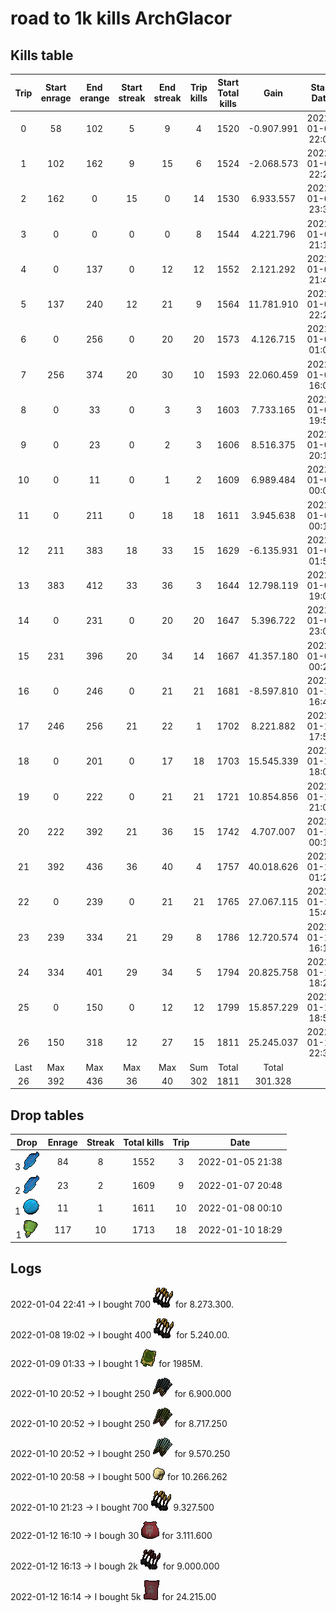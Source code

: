 # road to 1k kills  ArchGlacor
## Kills table
| Trip | Start enrage | End erange | Start streak | End streak | Trip kills | Start Total kills |    Gain    |    Start Date    |     End Date     |
|:----:|:------------:|:----------:|:------------:|:----------:|:----------:|:-----------------:|:----------:|:----------------:|:----------------:|
|   0  |      58      |     102    |       5      |      9     |      4     |        1520       | -0.907.991 | 2022-01-04 22:09 | 2022-01-04 22:21 |
|   1  |      102     |     162    |       9      |     15     |      6     |        1524       | -2.068.573 | 2022-01-04 22:27 | 2022-01-04 22:53 |
|   2  |      162     |      0     |      15      |      0     |     14     |        1530       |  6.933.557 | 2022-01-04 23:35 | 2022-01-05 00:32 |
|   3  |       0      |      0     |       0      |      0     |      8     |        1544       |  4.221.796 | 2022-01-05 21:13 | 2022-01-05 21:34 |
|   4  |       0      |     137    |       0      |     12     |     12     |        1552       |  2.121.292 | 2022-01-05 21:43 | 2022-01-05 22:16 |
|   5  |      137     |     240    |      12      |     21     |      9     |        1564       | 11.781.910 | 2022-01-05 22:27 | 2022-01-05 23:04 |
|   6  |       0      |     256    |       0      |     20     |     20     |        1573       |  4.126.715 | 2022-01-06 01:00 | 2022-01-06 02:00 |
|   7  |      256     |     374    |      20      |     30     |     10     |        1593       | 22.060.459 | 2022-01-06 16:04 | 2022-01-06 16:55 |
|   8  |       0      |     33     |       0      |      3     |      3     |        1603       |  7.733.165 | 2022-01-07 19:56 | 2022-01-07 20:11 |
|   9  |       0      |     23     |       0      |      2     |      3     |        1606       |  8.516.375 | 2022-01-07 20:17 | 2022-01-07 20:51 |
|  10  |       0      |     11     |       0      |      1     |      2     |        1609       |  6.989.484 | 2022-01-08 00:04 | 2022-01-08 00:11 |
|  11  |       0      |     211    |       0      |     18     |     18     |        1611       |  3.945.638 | 2022-01-08 00:14 | 2022-01-08 01:05 |
|  12  |      211     |     383    |      18      |     33     |     15     |        1629       | -6.135.931 | 2022-01-08 01:50 | 2022-01-08 02:50 |
|  13  |      383     |     412    |      33      |     36     |      3     |        1644       | 12.798.119 | 2022-01-08 19:04 | 2022-01-08 19:25 |
|  14  |       0      |     231    |       0      |     20     |     20     |        1647       |  5.396.722 | 2022-01-08 23:08 | 2022-01-09 00:07 |
|  15  |      231     |     396    |      20      |     34     |     14     |        1667       | 41.357.180 | 2022-01-09 00:21 | 2022-01-09 01:23 |
|  16  |       0      |     246    |       0      |     21     |     21     |        1681       | -8.597.810 | 2022-01-10 16:49 | 2022-01-10 17:48 |
|  17  |      246     |     256    |      21      |     22     |      1     |        1702       |  8.221.882 | 2022-01-10 17:57 | 2022-01-10 18:02 |
|  18  |       0      |     201    |       0      |     17     |     18     |        1703       | 15.545.339 | 2022-01-10 18:04 | 2022-01-10 18:56 |
|  19  |       0      |     222    |       0      |     21     |     21     |        1721       | 10.854.856 | 2022-01-10 21:00 | 2022-01-10 22:01 |
|  20  |      222     |     392    |      21      |     36     |     15     |        1742       |  4.707.007 | 2022-01-11 00:17 | 2022-01-11 01:20 |
|  21  |      392     |     436    |      36      |     40     |      4     |        1757       | 40.018.626 | 2022-01-11 01:26 | 2022-01-11 01:51 |
|  22  |       0      |     239    |       0      |     21     |     21     |        1765       | 27.067.115 | 2022-01-11 15:45 | 2022-01-11 16:43 |
|  23  |      239     |     334    |      21      |     29     |      8     |        1786       | 12.720.574 | 2022-01-12 16:19 | 2022-01-12 16:50 |
|  24  |      334     |     401    |      29      |     34     |      5     |        1794       | 20.825.758 | 2022-01-12 18:28 | 2022-01-12 18:52 |
|  25  |       0      |     150    |       0      |     12     |     12     |        1799       | 15.857.229 | 2022-01-12 18:55 | 2022-01-12 19:26 |
|  26  |      150     |     318    |      12      |     27     |     15     |        1811       | 25.245.037 | 2022-01-12 22:32 | 2022-01-12 23:27 |
| Last |      Max     |     Max    |      Max     |     Max    |     Sum    |       Total       |    Total   |                  |                  |
|  26  |      392     |     436    |      36      |     40     |     302    |        1811       |   301.328  |                  |                  |
<!-- tmf: $-1,6=float2nr(Sum(1:-1)); $-1,8=Sum(1:-1) ; $-1,1=float2nr(Max(1:-1)); $-1,7=float2nr(Max(1:-1)); $-1,2=float2nr(Max(1:-1)); $-1,3=float2nr(Max(1:-1)); $-1,4=float2nr(Max(1:-1)); $-1,5=float2nr(Max(1:-1)) -->


## Drop tables
|       Drop      | Enrage | Streak | Total kills | Trip |       Date       |
|:---------------:|:------:|:------:|:-----------:|:----:|:----------------:|
| 3 ![dark_nilas] |   84   |    8   |     1552    |   3  | 2022-01-05 21:38 |
| 2 ![dark_nilas] |   23   |    2   |     1609    |   9  | 2022-01-07 20:48 |
|    1 ![core]    |   11   |    1   |     1611    |  10  | 2022-01-08 00:10 |
|    1 ![leng]    |   117  |   10   |     1713    |  18  | 2022-01-10 18:29 |

## Logs
2022-01-04 22:41 -> I bought 700 ![hydrix_bak_e] for 8.273.300.

2022-01-08 19:02 -> I bought 400 ![hydrix_bak_e] for 5.240.00.

2022-01-09 01:33 -> I bought 1 ![grico] for 1985M.

2022-01-10 20:52 -> I bought 250 ![lantadyme_incense] for 6.900.000

2022-01-10 20:52 -> I bought 250 ![kwuarm_incense] for 8.717.250

2022-01-10 20:52 -> I bought 250 ![spirit_wed_incense] for 9.570.250

2022-01-10 20:58 -> I bought 500 ![vis] for 10.266.262

2022-01-10 21:23 -> I bought 700 ![hydrix_bak_e] 9.327.500

2022-01-12 16:10 -> I bough 30 ![ripper_pouch] for 3.111.600

2022-01-12 16:13 -> I bough 2k ![ruby_bak_e] for 9.000.000

2022-01-12 16:14 -> I bought 5k ![ripper_scroll] for 24.215.00

[hydrix_bak_e]: statics/hydrix_bakriminel.png "Hydrix bakriminel bolts"
[dark_nilas]: statics/Dark_nilas.png "Darks nilas"
[core]: statics/Frozen_core_of_Leng.png "Frozen core of leng"
[grico]: statics/grico.png "Greater Ricochet ability codex"
[leng]: statics/Leng_artefact.png "Leng artefact"
[lantadyme_incense]: statics/lantadyme_incense.png "Lantadyme Incense"
[kwuarm_incense]: statics/kwuarm_incense.png "kwuarm Incense"
[spirit_wed_incense]: statics/spirit_wed_incense.png "Spirit we incense"
[vis]: statics/vis.png "vis"
[ruby_bak_e]: statics/ruby_bak_e.png "Ruby Bakriminel bolts"
[ripper_scroll]: statics/ripper_scroll.png "Ripper scroll"
[ripper_pouch]: statics/ripper_pouch.png "Ripper pouch"
